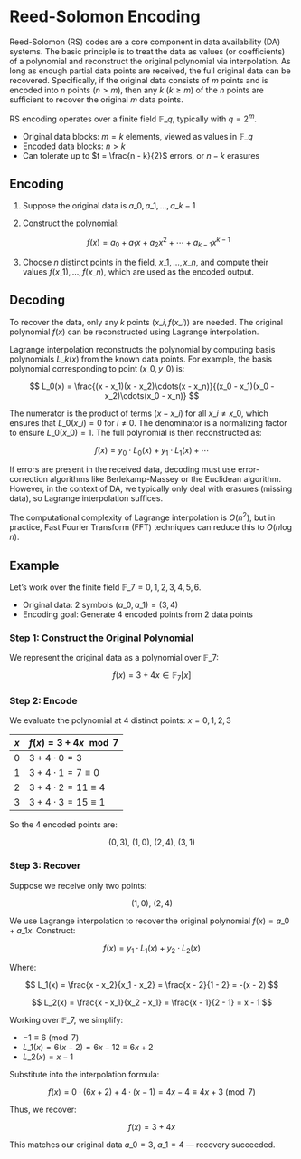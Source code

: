 # Reed-Solomon Encoding

Reed-Solomon (RS) codes are a core component in data availability (DA) systems. The basic principle is to treat the data as values (or coefficients) of a polynomial and reconstruct the original polynomial via interpolation. As long as enough partial data points are received, the full original data can be recovered. Specifically, if the original data consists of $m$ points and is encoded into $n$ points ($n > m$), then any $k$ ($k \geq m$) of the $n$ points are sufficient to recover the original $m$ data points.

RS encoding operates over a finite field $\mathbb{F}\_q$, typically with $q = 2^m$.

* Original data blocks: $m = k$ elements, viewed as values in $\mathbb{F}\_q$
* Encoded data blocks: $n > k$
* Can tolerate up to $t = \frac{n - k}{2}$ errors, or $n - k$ erasures

## Encoding

1. Suppose the original data is $a\_0, a\_1, ..., a\_{k-1}$

2. Construct the polynomial:

   $$
   f(x) = a_0 + a_1 x + a_2 x^2 + \cdots + a_{k-1} x^{k-1}
   $$

3. Choose $n$ distinct points in the field, $x\_1, ..., x\_n$, and compute their values $f(x\_1), ..., f(x\_n)$, which are used as the encoded output.

## Decoding

To recover the data, only any $k$ points $(x\_i, f(x\_i))$ are needed. The original polynomial $f(x)$ can be reconstructed using Lagrange interpolation.

Lagrange interpolation reconstructs the polynomial by computing basis polynomials $L\_k(x)$ from the known data points. For example, the basis polynomial corresponding to point $(x\_0, y\_0)$ is:

$$
L_0(x) = \frac{(x - x_1)(x - x_2)\cdots(x - x_n)}{(x_0 - x_1)(x_0 - x_2)\cdots(x_0 - x_n)}
$$

The numerator is the product of terms $(x - x\_i)$ for all $x\_i \ne x\_0$, which ensures that $L\_0(x\_i) = 0$ for $i \ne 0$. The denominator is a normalizing factor to ensure $L\_0(x\_0) = 1$. The full polynomial is then reconstructed as:

$$
f(x) = y_0 \cdot L_0(x) + y_1 \cdot L_1(x) + \cdots
$$

If errors are present in the received data, decoding must use error-correction algorithms like Berlekamp-Massey or the Euclidean algorithm. However, in the context of DA, we typically only deal with erasures (missing data), so Lagrange interpolation suffices.

The computational complexity of Lagrange interpolation is $O(n^2)$, but in practice, Fast Fourier Transform (FFT) techniques can reduce this to $O(n \log n)$.

## Example

Let’s work over the finite field $\mathbb{F}\_7 = {0, 1, 2, 3, 4, 5, 6}$.

* Original data: 2 symbols $(a\_0, a\_1) = (3, 4)$
* Encoding goal: Generate 4 encoded points from 2 data points

### Step 1: Construct the Original Polynomial

We represent the original data as a polynomial over $\mathbb{F}\_7$:

$$
f(x) = 3 + 4x \in \mathbb{F}_7[x]
$$

### Step 2: Encode

We evaluate the polynomial at 4 distinct points: $x = 0, 1, 2, 3$

| $x$ | $f(x) = 3 + 4x \mod 7$        |
| ----- | ------------------------------- |
| 0     | $3 + 4 \cdot 0 = 3$           |
| 1     | $3 + 4 \cdot 1 = 7 \equiv 0$  |
| 2     | $3 + 4 \cdot 2 = 11 \equiv 4$ |
| 3     | $3 + 4 \cdot 3 = 15 \equiv 1$ |

So the 4 encoded points are:

$$
(0, 3),\ (1, 0),\ (2, 4),\ (3, 1)
$$

### Step 3: Recover

Suppose we receive only two points:

$$
(1, 0),\ (2, 4)
$$

We use Lagrange interpolation to recover the original polynomial $f(x) = a\_0 + a\_1 x$. Construct:

$$
f(x) = y_1 \cdot L_1(x) + y_2 \cdot L_2(x)
$$

Where:

$$
L_1(x) = \frac{x - x_2}{x_1 - x_2} = \frac{x - 2}{1 - 2} = -(x - 2)
$$

$$
L_2(x) = \frac{x - x_1}{x_2 - x_1} = \frac{x - 1}{2 - 1} = x - 1
$$

Working over $\mathbb{F}\_7$, we simplify:

* $-1 \equiv 6 \pmod{7}$
* $L\_1(x) = 6(x - 2) = 6x - 12 \equiv 6x + 2$
* $L\_2(x) = x - 1$

Substitute into the interpolation formula:

$$
f(x) = 0 \cdot (6x + 2) + 4 \cdot (x - 1) = 4x - 4 \equiv 4x + 3 \pmod{7}
$$

Thus, we recover:

$$
f(x) = 3 + 4x
$$

This matches our original data $a\_0 = 3$, $a\_1 = 4$ — recovery succeeded.

